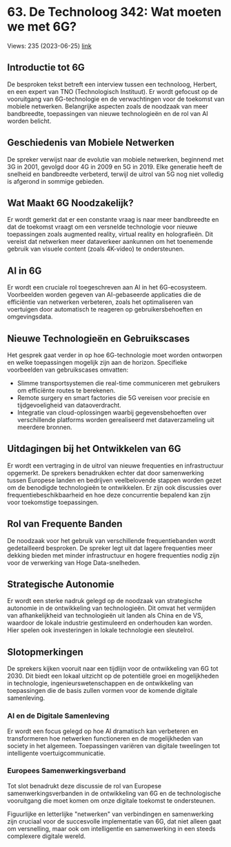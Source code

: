 # 63. De Technoloog 342: Wat moeten we met 6G?
Views: 235 (2023-06-25) [link](https://www.youtube.com/watch?v=s_-3Ox6e5Oc)


 ## Introductie tot 6G
De besproken tekst betreft een interview tussen een technoloog, Herbert, en een expert van TNO (Technologisch Instituut). Er wordt gefocust op de vooruitgang van 6G-technologie en de verwachtingen voor de toekomst van mobiele netwerken. Belangrijke aspecten zoals de noodzaak van meer bandbreedte, toepassingen van nieuwe technologieën en de rol van AI worden belicht.

## Geschiedenis van Mobiele Netwerken
De spreker verwijst naar de evolutie van mobiele netwerken, beginnend met 3G in 2001, gevolgd door 4G in 2009 en 5G in 2019. Elke generatie heeft de snelheid en bandbreedte verbeterd, terwijl de uitrol van 5G nog niet volledig is afgerond in sommige gebieden.

## Wat Maakt 6G Noodzakelijk?
Er wordt gemerkt dat er een constante vraag is naar meer bandbreedte en dat de toekomst vraagt om een versnelde technologie voor nieuwe toepassingen zoals augmented reality, virtual reality en holografieën. Dit vereist dat netwerken meer dataverkeer aankunnen om het toenemende gebruik van visuele content (zoals 4K-video) te ondersteunen.

## AI in 6G
Er wordt een cruciale rol toegeschreven aan AI in het 6G-ecosysteem. Voorbeelden worden gegeven van AI-gebaseerde applicaties die de efficiëntie van netwerken verbeteren, zoals het optimaliseren van voertuigen door automatisch te reageren op gebruikersbehoeften en omgevingsdata. 

## Nieuwe Technologieën en Gebruikscases
Het gesprek gaat verder in op hoe 6G-technologie moet worden ontworpen en welke toepassingen mogelijk zijn aan de horizon. Specifieke voorbeelden van gebruikscases omvatten:
- Slimme transportsystemen die real-time communiceren met gebruikers om efficiënte routes te berekenen.
- Remote surgery en smart factories die 5G vereisen voor precisie en tijdgevoeligheid van dataoverdracht.
- Integratie van cloud-oplossingen waarbij gegevensbehoeften over verschillende platforms worden gerealiseerd met dataverzameling uit meerdere bronnen.

## Uitdagingen bij het Ontwikkelen van 6G
Er wordt een vertraging in de uitrol van nieuwe frequenties en infrastructuur opgemerkt. De sprekers benadrukken echter dat door samenwerking tussen Europese landen en bedrijven veelbelovende stappen worden gezet om de benodigde technologieën te ontwikkelen. Er zijn ook discussies over frequentiebeschikbaarheid en hoe deze concurrentie bepalend kan zijn voor toekomstige toepassingen.

## Rol van Frequente Banden
De noodzaak voor het gebruik van verschillende frequentiebanden wordt gedetailleerd besproken. De spreker legt uit dat lagere frequenties meer dekking bieden met minder infrastructuur en hogere frequenties nodig zijn voor de verwerking van Hoge Data-snelheden.

## Strategische Autonomie
Er wordt een sterke nadruk gelegd op de noodzaak van strategische autonomie in de ontwikkeling van technologieën. Dit omvat het vermijden van afhankelijkheid van technologieën uit landen als China en de VS, waardoor de lokale industrie gestimuleerd en onderhouden kan worden. Hier spelen ook investeringen in lokale technologie een sleutelrol.

## Slotopmerkingen
De sprekers kijken vooruit naar een tijdlijn voor de ontwikkeling van 6G tot 2030. Dit biedt een lokaal uitzicht op de potentiële groei en mogelijkheden in technologie, ingenieurswetenschappen en de ontwikkeling van toepassingen die de basis zullen vormen voor de komende digitale samenleving.

### AI en de Digitale Samenleving
Er wordt een focus gelegd op hoe AI dramatisch kan verbeteren en transformeren hoe netwerken functioneren en de mogelijkheden van society in het algemeen. Toepassingen variëren van digitale tweelingen tot intelligente voertuigcommunicatie.

### Europees Samenwerkingsverband
Tot slot benadrukt deze discussie de rol van Europese samenwerkingsverbanden in de ontwikkeling van 6G en de technologische vooruitgang die moet komen om onze digitale toekomst te ondersteunen.

Figuurlijke en letterlijke "netwerken" van verbindingen en samenwerking zijn cruciaal voor de succesvolle implementatie van 6G, dat niet alleen gaat om versnelling, maar ook om intelligentie en samenwerking in een steeds complexere digitale wereld.